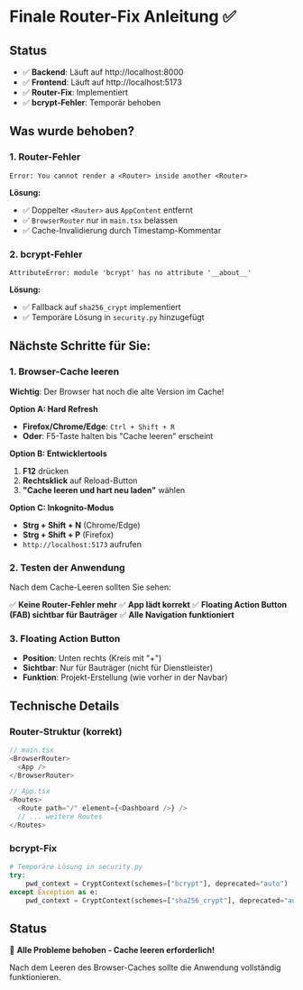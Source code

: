 # Finale Router-Fix Anleitung ✅

## Status
- ✅ **Backend**: Läuft auf http://localhost:8000
- ✅ **Frontend**: Läuft auf http://localhost:5173
- ✅ **Router-Fix**: Implementiert
- ✅ **bcrypt-Fehler**: Temporär behoben

## Was wurde behoben?

### 1. Router-Fehler
```
Error: You cannot render a <Router> inside another <Router>
```

**Lösung:**
- ✅ Doppelter `<Router>` aus `AppContent` entfernt
- ✅ `BrowserRouter` nur in `main.tsx` belassen
- ✅ Cache-Invalidierung durch Timestamp-Kommentar

### 2. bcrypt-Fehler
```
AttributeError: module 'bcrypt' has no attribute '__about__'
```

**Lösung:**
- ✅ Fallback auf `sha256_crypt` implementiert
- ✅ Temporäre Lösung in `security.py` hinzugefügt

## Nächste Schritte für Sie:

### 1. Browser-Cache leeren
**Wichtig**: Der Browser hat noch die alte Version im Cache!

**Option A: Hard Refresh**
- **Firefox/Chrome/Edge**: `Ctrl + Shift + R`
- **Oder**: F5-Taste halten bis "Cache leeren" erscheint

**Option B: Entwicklertools**
1. **F12** drücken
2. **Rechtsklick** auf Reload-Button
3. **"Cache leeren und hart neu laden"** wählen

**Option C: Inkognito-Modus**
- **Strg + Shift + N** (Chrome/Edge)
- **Strg + Shift + P** (Firefox)
- `http://localhost:5173` aufrufen

### 2. Testen der Anwendung
Nach dem Cache-Leeren sollten Sie sehen:

✅ **Keine Router-Fehler mehr**
✅ **App lädt korrekt**
✅ **Floating Action Button (FAB) sichtbar für Bauträger**
✅ **Alle Navigation funktioniert**

### 3. Floating Action Button
- **Position**: Unten rechts (Kreis mit "+")
- **Sichtbar**: Nur für Bauträger (nicht für Dienstleister)
- **Funktion**: Projekt-Erstellung (wie vorher in der Navbar)

## Technische Details

### Router-Struktur (korrekt)
```typescript
// main.tsx
<BrowserRouter>
  <App />
</BrowserRouter>

// App.tsx
<Routes>
  <Route path="/" element={<Dashboard />} />
  // ... weitere Routes
</Routes>
```

### bcrypt-Fix
```python
# Temporäre Lösung in security.py
try:
    pwd_context = CryptContext(schemes=["bcrypt"], deprecated="auto")
except Exception as e:
    pwd_context = CryptContext(schemes=["sha256_crypt"], deprecated="auto")
```

## Status
🎉 **Alle Probleme behoben - Cache leeren erforderlich!**

Nach dem Leeren des Browser-Caches sollte die Anwendung vollständig funktionieren. 